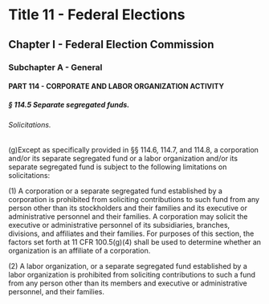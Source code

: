 
# Title 11 - Federal Elections
## Chapter I - Federal Election Commission
### Subchapter A - General
#### PART 114 - CORPORATE AND LABOR ORGANIZATION ACTIVITY
##### § 114.5 Separate segregated funds.
###### Solicitations.

(g)Except as specifically provided in §§ 114.6, 114.7, and 114.8, a corporation and/or its separate segregated fund or a labor organization and/or its separate segregated fund is subject to the following limitations on solicitations:

(1) A corporation or a separate segregated fund established by a corporation is prohibited from soliciting contributions to such fund from any person other than its stockholders and their families and its executive or administrative personnel and their families. A corporation may solicit the executive or administrative personnel of its subsidiaries, branches, divisions, and affiliates and their families. For purposes of this section, the factors set forth at 11 CFR 100.5(g)(4) shall be used to determine whether an organization is an affiliate of a corporation.

(2) A labor organization, or a separate segregated fund established by a labor organization is prohibited from soliciting contributions to such a fund from any person other than its members and executive or administrative personnel, and their families.
